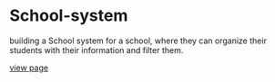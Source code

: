 # School-system






building a School system for a school, 
where they can organize their students with their information and filter them.







[view page]( https://abdalrahmanalzaro.github.io/School-system/)